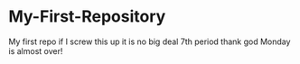 # My-First-Repository
My first repo if I screw this up it is no big deal
7th period thank god Monday is almost over!
